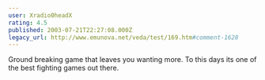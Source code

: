 ```yaml
---
user: Xradio0headX
rating: 4.5
published: 2003-07-21T22:27:08.000Z
legacy_url: http://www.emunova.net/veda/test/169.htm#comment-1628
---
```

Ground breaking game that leaves you wanting more. To this days its one of the best fighting games out there.